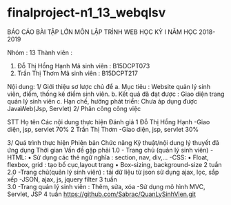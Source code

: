 # finalproject-n1_13_webqlsv

BÁO CÁO BÀI TẬP LỚN MÔN LẬP TRÌNH WEB
HỌC KỲ I NĂM HỌC 2018-2019

Nhóm : 13
Thành viên :
1.	Đỗ Thị Hồng Hạnh					Mã sinh viên : B15DCPT073
2.	Trần Thị Thơm					    Mã sinh viên : B15DCPT217

Nội dung:
1/ Giới thiệu sơ lược chủ đề
a.	Mục tiêu : Website quản lý sinh viên, điểm, thống kê điểm sinh viên.
b.	Kết quả đã đạt được : Giao diện trang quản lý sinh viên
c.	Hạn chế, hướng phát triển: Chưa áp dụng được JavaWeb(Jsp, Servlet)
2/ Phân công công việc

STT	  Họ tên	          Các nội dung thực hiện	    Đánh giá
1	    Đỗ Thị Hồng Hạnh	-Giao diện, jsp, servlet	    70%
2	    Trần Thị Thơm	    -Giao diện, jsp, servlet	    30%

3/ Quá trình thực hiện
Phiên bản	Chức năng	Kỹ thuật/nội dung lý thuyết đã ứng dụng	Thời gian	Vấn đề gặp phải
1.0	- Trang chủ 
(quản lý sinh viên)	- HTML:
•	Sử dụng các thẻ ngữ nghĩa : section, nav, div,…
-CSS:
•	Float, flexbox, grid : tạo bố cục,layout trang
•	Box-sizing, background-size	2 tuần	
2.0	-Trang chủ(quản lý sinh viên) : tải dữ liệu từ json sử dụng ajax, lọc, sắp xếp	-JSON, ajax, js, jquery filter	3 tuần	
3.0	-Trang quản lý sinh viên : Thêm, sửa, xóa	-Sử dụng mô hình MVC, Servlet, JSP	4 tuần	https://github.com/Sabrac/QuanLySinhVien.git

